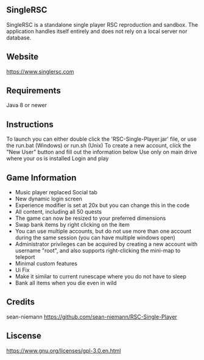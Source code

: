 ## SingleRSC
SingleRSC is a standalone single player RSC reproduction and sandbox. The application handles itself entirely and does not rely on a local server nor database. 
## Website
https://www.singlersc.com
## Requirements
Java 8 or newer
## Instructions
To launch you can either double click the 'RSC-Single-Player.jar' file, or use the run.bat (Windows) or run.sh (Unix)
To create a new account, click the "New User" button and fill out the information below
Use only on main drive where your os is installed
Login and play
## Game Information
- Music player replaced Social tab
- New dynamic login screen
- Experience modifier is set at 20x but you can change this in the code
- All content, including all 50 quests
- The game can now be resized to your preferred dimensions
- Swap bank items by right clicking on the item
- You can use multiple accounts, but do not use more than one account during the same session (you can have multiple windows open)
- Administrator privileges can be acquired by creating a new account with username "root", and also supports right-clicking the mini-map to teleport
- Minimal custom features
- Ui Fix
- Make it similar to current runescape where you do not have to sleep
- Bank all items when you die even in wild
## Credits
sean-niemann
https://github.com/sean-niemann/RSC-Single-Player
## Liscense
https://www.gnu.org/licenses/gpl-3.0.en.html
